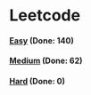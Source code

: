 # Leetcode

<h4><a href="https://github.com/lon-yang/leetcode/blob/master/docs/Easy.md">Easy</a>  (Done: 140)</h4>
<h4><a href="https://github.com/lon-yang/leetcode/blob/master/docs/Medium.md">Medium</a>  (Done: 62)</h4>
<h4><a href="https://github.com/lon-yang/leetcode/blob/master/docs/Hard.md">Hard</a>  (Done: 0)</h4>